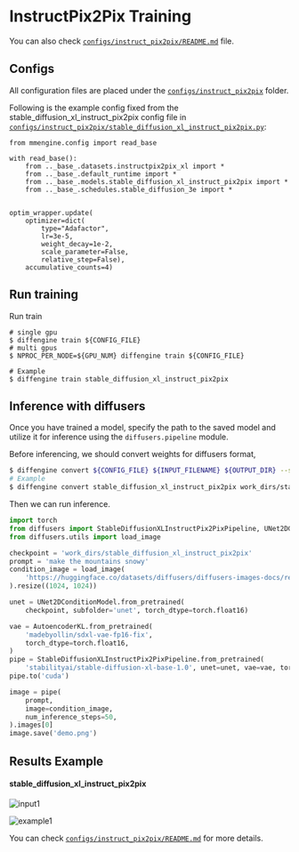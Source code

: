 # InstructPix2Pix Training

You can also check [`configs/instruct_pix2pix/README.md`](https://github.com/okotaku/diffengine/tree/main/diffengine/configs/instruct_pix2pix/README.md) file.

## Configs

All configuration files are placed under the [`configs/instruct_pix2pix`](https://github.com/okotaku/diffengine/tree/main/diffengine/configs/instruct_pix2pix/) folder.

Following is the example config fixed from the stable_diffusion_xl_instruct_pix2pix config file in [`configs/instruct_pix2pix/stable_diffusion_xl_instruct_pix2pix.py`](https://github.com/okotaku/diffengine/tree/main/diffengine/configs/instruct_pix2pix/stable_diffusion_xl_instruct_pix2pix.py):

```
from mmengine.config import read_base

with read_base():
    from .._base_.datasets.instructpix2pix_xl import *
    from .._base_.default_runtime import *
    from .._base_.models.stable_diffusion_xl_instruct_pix2pix import *
    from .._base_.schedules.stable_diffusion_3e import *


optim_wrapper.update(
    optimizer=dict(
        type="Adafactor",
        lr=3e-5,
        weight_decay=1e-2,
        scale_parameter=False,
        relative_step=False),
    accumulative_counts=4)
```

## Run training

Run train

```
# single gpu
$ diffengine train ${CONFIG_FILE}
# multi gpus
$ NPROC_PER_NODE=${GPU_NUM} diffengine train ${CONFIG_FILE}

# Example
$ diffengine train stable_diffusion_xl_instruct_pix2pix
```

## Inference with diffusers

Once you have trained a model, specify the path to the saved model and utilize it for inference using the `diffusers.pipeline` module.

Before inferencing, we should convert weights for diffusers format,

```bash
$ diffengine convert ${CONFIG_FILE} ${INPUT_FILENAME} ${OUTPUT_DIR} --save-keys ${SAVE_KEYS}
# Example
$ diffengine convert stable_diffusion_xl_instruct_pix2pix work_dirs/stable_diffusion_xl_instruct_pix2pix/epoch_3.pth work_dirs/stable_diffusion_xl_instruct_pix2pix --save-keys unet
```

Then we can run inference.

```py
import torch
from diffusers import StableDiffusionXLInstructPix2PixPipeline, UNet2DConditionModel, AutoencoderKL
from diffusers.utils import load_image

checkpoint = 'work_dirs/stable_diffusion_xl_instruct_pix2pix'
prompt = 'make the mountains snowy'
condition_image = load_image(
    'https://huggingface.co/datasets/diffusers/diffusers-images-docs/resolve/main/mountain.png'
).resize((1024, 1024))

unet = UNet2DConditionModel.from_pretrained(
    checkpoint, subfolder='unet', torch_dtype=torch.float16)

vae = AutoencoderKL.from_pretrained(
    'madebyollin/sdxl-vae-fp16-fix',
    torch_dtype=torch.float16,
)
pipe = StableDiffusionXLInstructPix2PixPipeline.from_pretrained(
    'stabilityai/stable-diffusion-xl-base-1.0', unet=unet, vae=vae, torch_dtype=torch.float16)
pipe.to('cuda')

image = pipe(
    prompt,
    image=condition_image,
    num_inference_steps=50,
).images[0]
image.save('demo.png')
```

## Results Example

#### stable_diffusion_xl_instruct_pix2pix

![input1](https://huggingface.co/datasets/diffusers/diffusers-images-docs/resolve/main/mountain.png)

![example1](https://github.com/okotaku/diffengine/assets/24734142/f66149fd-e375-4f85-bfbf-d4d046cd469a)

You can check [`configs/instruct_pix2pix/README.md`](https://github.com/okotaku/diffengine/tree/main/diffengine/configs/instruct_pix2pix/README.md#results-example) for more details.
